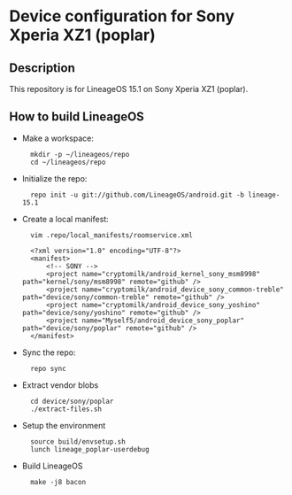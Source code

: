 Device configuration for Sony Xperia XZ1 (poplar)
========================================================

Description
-----------

This repository is for LineageOS 15.1 on Sony Xperia XZ1 (poplar).

How to build LineageOS
----------------------

* Make a workspace:

        mkdir -p ~/lineageos/repo
        cd ~/lineageos/repo

* Initialize the repo:

        repo init -u git://github.com/LineageOS/android.git -b lineage-15.1

* Create a local manifest:

        vim .repo/local_manifests/roomservice.xml

        <?xml version="1.0" encoding="UTF-8"?>
        <manifest>
            <!-- SONY -->
            <project name="cryptomilk/android_kernel_sony_msm8998" path="kernel/sony/msm8998" remote="github" />
            <project name="cryptomilk/android_device_sony_common-treble" path="device/sony/common-treble" remote="github" />
            <project name="cryptomilk/android_device_sony_yoshino" path="device/sony/yoshino" remote="github" />
            <project name="Myself5/android_device_sony_poplar" path="device/sony/poplar" remote="github" />
        </manifest>

* Sync the repo:

        repo sync

* Extract vendor blobs

        cd device/sony/poplar
        ./extract-files.sh

* Setup the environment

        source build/envsetup.sh
        lunch lineage_poplar-userdebug

* Build LineageOS

        make -j8 bacon
